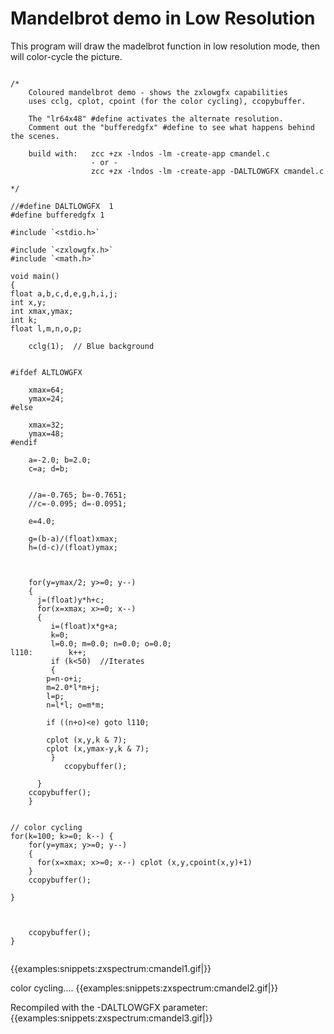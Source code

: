 # Mandelbrot demo in Low Resolution

This program will draw the madelbrot function in low resolution mode, then will color-cycle the picture.

```

/*
	Coloured mandelbrot demo - shows the zxlowgfx capabilities
	uses cclg, cplot, cpoint (for the color cycling), ccopybuffer.

	The "lr64x48" #define activates the alternate resolution.
	Comment out the "bufferedgfx" #define to see what happens behind the scenes.

	build with:   zcc +zx -lndos -lm -create-app cmandel.c
	              - or -
	              zcc +zx -lndos -lm -create-app -DALTLOWGFX cmandel.c

*/

//#define DALTLOWGFX  1
#define bufferedgfx 1

#include `<stdio.h>`

#include `<zxlowgfx.h>`
#include `<math.h>`

void main()
{
float a,b,c,d,e,g,h,i,j;
int x,y;
int xmax,ymax;
int k;
float l,m,n,o,p;

	cclg(1);  // Blue background


#ifdef ALTLOWGFX

	xmax=64;
	ymax=24;
#else

	xmax=32;
	ymax=48;
#endif

	a=-2.0; b=2.0;
	c=a; d=b;
	
	
	//a=-0.765; b=-0.7651;
	//c=-0.095; d=-0.0951;

	e=4.0;

	g=(b-a)/(float)xmax;
	h=(d-c)/(float)ymax;



	for(y=ymax/2; y>=0; y--)
	{
	  j=(float)y*h+c;
	  for(x=xmax; x>=0; x--)
	  {
	     i=(float)x*g+a;
	     k=0;
	     l=0.0; m=0.0; n=0.0; o=0.0;
l110:	     k++;
	     if (k<50)  //Iterates
	     {
		p=n-o+i;
		m=2.0*l*m+j;
		l=p;
		n=l*l; o=m*m;

		if ((n+o)<e) goto l110;
		
		cplot (x,y,k & 7);
		cplot (x,ymax-y,k & 7);
	     }
	     	ccopybuffer();

	  }
	ccopybuffer();
	}


// color cycling
for(k=100; k>=0; k--) {
	for(y=ymax; y>=0; y--)
	{
	  for(x=xmax; x>=0; x--) cplot (x,y,cpoint(x,y)+1)
	}
	ccopybuffer();

}



	ccopybuffer();
}


```


{{examples:snippets:zxspectrum:cmandel1.gif|}}

color cycling....    {{examples:snippets:zxspectrum:cmandel2.gif|}}


Recompiled with the -DALTLOWGFX parameter:  {{examples:snippets:zxspectrum:cmandel3.gif|}}
